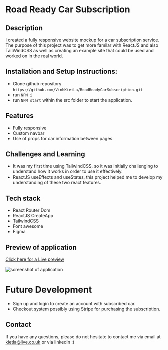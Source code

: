 # Road Ready Car Subscription

## Description

I created a fully responsive website mockup for a car subscription service. The purpose of this project was to get more familar with ReactJS and also TailWindCSS as well as creating an example site that could be used and worked on in the real world.

## Installation and Setup Instructions:

- Clone github repository `https://github.com/VinhKietLa/RoadReadyCarSubscription.git`
- run `NPM i`
- run `NPM start` within the src folder to start the application.

## Features

- Fully responsive
- Custom navbar
- Use of props for car information between pages.

## Challenges and Learning

- It was my first time using TailwindCSS, so it was initially challenging to understand how it works in order to use it effectively.
- ReactJS useEffects and useStates, this project helped me to develop my understanding of these two react features.

## Tech stack

- React Router Dom
- ReactJS CreateApp
- TailwindCSS
- Font awesome
- Figma

## Preview of application
[Click here for a Live preview](https://www.roadready.vinhkietla.co.uk/)

![screenshot of application](./public/assets/screenshotofsite.png)

# Future Development

- Sign up and login to create an account with subscribed car.
- Checkout system possibly using Stripe for purchasing the subscription.

## Contact

If you have any questions, please do not hesitate to contact me via email at kietla@live.co.uk or via linkedin :)
